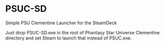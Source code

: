 # PSUC-SD
Simple PSU Clementine Launcher for the SteamDeck

Just drop PSUC-SD.exe in the root of Phantasy Star Universe Clementine directory and set Steam to launch that instead of PSUC.exe. 
